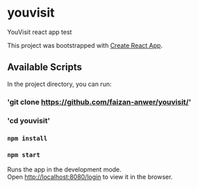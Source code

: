 # youvisit
YouVisit react app test

This project was bootstrapped with [Create React App](https://github.com/facebook/create-react-app).

## Available Scripts

In the project directory, you can run:

### 'git clone https://github.com/faizan-anwer/youvisit/'

### 'cd youvisit'

### `npm install`

### `npm start`

Runs the app in the development mode.<br>
Open [http://localhost:8080/login](http://localhost:8080/login) to view it in the browser.
